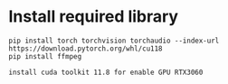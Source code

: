 # Install required library
```
pip install torch torchvision torchaudio --index-url https://download.pytorch.org/whl/cu118
pip install ffmpeg
```
```
install cuda toolkit 11.8 for enable GPU RTX3060
```